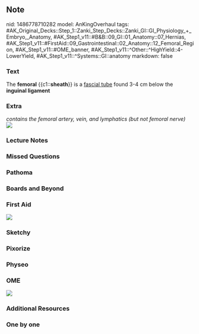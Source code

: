 ## Note
nid: 1486778710282
model: AnKingOverhaul
tags: #AK_Original_Decks::Step_1::Zanki_Step_Decks::Zanki_GI::GI_Physiology_+_Embryo,_Anatomy, #AK_Step1_v11::#B&B::09_GI::01_Anatomy::07_Hernias, #AK_Step1_v11::#FirstAid::09_Gastrointestinal::02_Anatomy::12_Femoral_Region, #AK_Step1_v11::#OME_banner, #AK_Step1_v11::^Other::^HighYield::4-LowerYield, #AK_Step1_v11::^Systems::GI::anatomy
markdown: false

### Text
<div>
  The <b>femoral</b> {{c1::<b>sheath</b>}} is a <u>fascial tube</u>
  found 3-4 cm below the <b>inguinal ligament</b>
</div>

### Extra
<div>
  <i>contains the femoral artery, vein, and lymphatics (but not
  femoral nerve)</i>
</div>
<div><img src="paste-480091444347245.jpg"></div>

### Lecture Notes


### Missed Questions


### Pathoma


### Boards and Beyond


### First Aid
<img src="tmp8EFuh6.png">

### Sketchy


### Pixorize


### Physeo


### OME
<div class="ome-widget">
  <a href="https://onlinemeded.org?ref=anki"><img src=
  "_OME_AnkiFlashcards_General_3.png"></a>
</div>

### Additional Resources


### One by one

